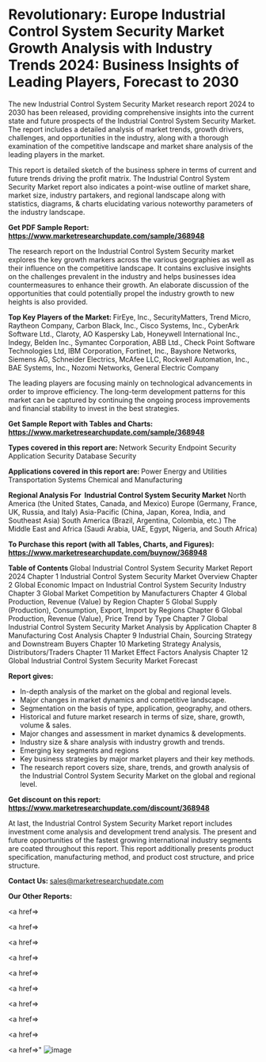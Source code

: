 # Revolutionary: Europe Industrial Control System Security Market Growth Analysis with Industry Trends 2024: Business Insights of Leading Players, Forecast to 2030

The new Industrial Control System Security Market research report 2024 to 2030 has been released, providing comprehensive insights into the current state and future prospects of the Industrial Control System Security Market. The report includes a detailed analysis of market trends, growth drivers, challenges, and opportunities in the industry, along with a thorough examination of the competitive landscape and market share analysis of the leading players in the market.

This report is detailed sketch of the business sphere in terms of current and future trends driving the profit matrix. The Industrial Control System Security Market report also indicates a point-wise outline of market share, market size, industry partakers, and regional landscape along with statistics, diagrams, &amp; charts elucidating various noteworthy parameters of the industry landscape.

<strong><b>Get PDF Sample Report: <a href=https://www.marketresearchupdate.com/sample/368948>https://www.marketresearchupdate.com/sample/368948</a></b></strong>

The research report on the Industrial Control System Security market explores the key growth markers across the various geographies as well as their influence on the competitive landscape. It contains exclusive insights on the challenges prevalent in the industry and helps businesses idea countermeasures to enhance their growth. An elaborate discussion of the opportunities that could potentially propel the industry growth to new heights is also provided.

<strong><b>Top Key Players of the Market:
</b></strong>FirEye, Inc., SecurityMatters, Trend Micro, Raytheon Company, Carbon Black, Inc., Cisco Systems, Inc., CyberArk Software Ltd., Claroty, AO Kaspersky Lab, Honeywell International Inc., Indegy, Belden Inc., Symantec Corporation, ABB Ltd., Check Point Software Technologies Ltd, IBM Corporation, Fortinet, Inc., Bayshore Networks, Siemens AG, Schneider Electrics, McAfee LLC, Rockwell Automation, Inc., BAE Systems, Inc., Nozomi Networks, General Electric Company<strong><b>
</b></strong>

The leading players are focusing mainly on technological advancements in order to improve efficiency. The long-term development patterns for this market can be captured by continuing the ongoing process improvements and financial stability to invest in the best strategies.

<strong><b>Get Sample Report with Tables and Charts: <a href=https://www.marketresearchupdate.com/sample/368948>https://www.marketresearchupdate.com/sample/368948</a></b></strong>

<strong><b>Types covered in this report are:
</b></strong>Network Security
Endpoint Security
Application Security
Database Security<strong><b>
</b></strong>

<strong><b>Applications covered in this report are:
</b></strong>Power
Energy and Utilities
Transportation Systems
Chemical and Manufacturing<strong><b>
</b></strong>

<strong><b>Regional Analysis For  Industrial Control System Security Market</b></strong><strong><b>
</b></strong>North America (the United States, Canada, and Mexico)
Europe (Germany, France, UK, Russia, and Italy)
Asia-Pacific (China, Japan, Korea, India, and Southeast Asia)
South America (Brazil, Argentina, Colombia, etc.)
The Middle East and Africa (Saudi Arabia, UAE, Egypt, Nigeria, and South Africa)

<strong><b>To Purchase this report (with all Tables, Charts, and Figures): <a href=https://www.marketresearchupdate.com/buynow/368948>https://www.marketresearchupdate.com/buynow/368948</a></b></strong>

<strong><b>Table of Contents</b></strong><strong><b>
</b></strong>Global Industrial Control System Security Market Report 2024
Chapter 1 Industrial Control System Security Market Overview
Chapter 2 Global Economic Impact on Industrial Control System Security Industry
Chapter 3 Global Market Competition by Manufacturers
Chapter 4 Global Production, Revenue (Value) by Region
Chapter 5 Global Supply (Production), Consumption, Export, Import by Regions
Chapter 6 Global Production, Revenue (Value), Price Trend by Type
Chapter 7 Global Industrial Control System Security Market Analysis by Application
Chapter 8 Manufacturing Cost Analysis
Chapter 9 Industrial Chain, Sourcing Strategy and Downstream Buyers
Chapter 10 Marketing Strategy Analysis, Distributors/Traders
Chapter 11 Market Effect Factors Analysis
Chapter 12 Global Industrial Control System Security Market Forecast

<strong><b>Report gives:</b></strong>

- In-depth analysis of the market on the global and regional levels.
- Major changes in market dynamics and competitive landscape.
- Segmentation on the basis of type, application, geography, and others.
- Historical and future market research in terms of size, share, growth, volume &amp; sales.
- Major changes and assessment in market dynamics &amp; developments.
- Industry size &amp; share analysis with industry growth and trends.
- Emerging key segments and regions
- Key business strategies by major market players and their key methods.
- The research report covers size, share, trends, and growth analysis of the Industrial Control System Security Market on the global and regional level.

<strong><b>Get discount on this report: <a href=https://www.marketresearchupdate.com/discount/368948>https://www.marketresearchupdate.com/discount/368948</a></b></strong>

At last, the Industrial Control System Security Market report includes investment come analysis and development trend analysis. The present and future opportunities of the fastest growing international industry segments are coated throughout this report. This report additionally presents product specification, manufacturing method, and product cost structure, and price structure.

<strong><b>Contact Us:
</b></strong>sales@marketresearchupdate.com

<strong>Our Other Reports:</strong>

<a href=></a>

<a href=></a>

<a href=></a>

<a href=></a>

<a href=></a>

<a href=></a>

<a href=></a>

<a href=></a>

<a href=></a>

<a href=></a>"
![image](https://github.com/Gayatrikarjule/Market-Analysis-360/assets/97346546/d7920eee-95b4-4a01-b585-e55813666a7b)
